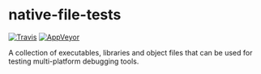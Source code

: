 native-file-tests
=================

[![Travis](https://travis-ci.org/dxdbg/native-file-tests.svg?branch=master)](https://travis-ci.org/dxdbg/native-file-tests)
[![AppVeyor](https://ci.appveyor.com/api/projects/status/p5bnyoisc493y1oj/branch/master?svg=true)](https://ci.appveyor.com/project/mcnulty/native-file-tests/branch/master)

A collection of executables, libraries and object files that can be used for testing multi-platform debugging tools.
